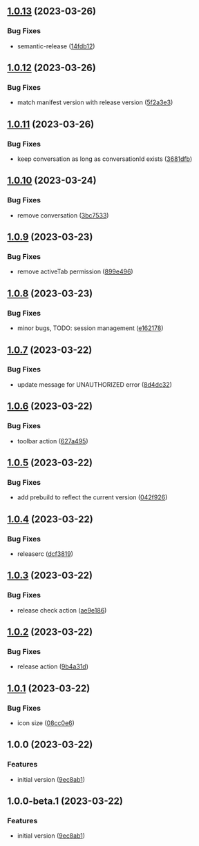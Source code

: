## [1.0.13](https://github.com/entelecheia/entelecheia-lecture-bot/compare/v1.0.12...v1.0.13) (2023-03-26)


### Bug Fixes

* semantic-release ([14fdb12](https://github.com/entelecheia/entelecheia-lecture-bot/commit/14fdb12b4cda229263198efb81bd9b6449a7dd74))

## [1.0.12](https://github.com/entelecheia/entelecheia-lecture-bot/compare/v1.0.11...v1.0.12) (2023-03-26)


### Bug Fixes

* match manifest version with release version ([5f2a3e3](https://github.com/entelecheia/entelecheia-lecture-bot/commit/5f2a3e3a2b6a94b4b8735d9f7b18242879cae11e))

## [1.0.11](https://github.com/entelecheia/entelecheia-lecture-bot/compare/v1.0.10...v1.0.11) (2023-03-26)


### Bug Fixes

* keep conversation as long as conversationId exists ([3681dfb](https://github.com/entelecheia/entelecheia-lecture-bot/commit/3681dfb4a3d70c0b0d37f979a8534bf99a6ff0d1))

## [1.0.10](https://github.com/entelecheia/entelecheia-lecture-bot/compare/v1.0.9...v1.0.10) (2023-03-24)


### Bug Fixes

* remove conversation ([3bc7533](https://github.com/entelecheia/entelecheia-lecture-bot/commit/3bc75336eb693d6e614d03ebcdae1d7da3547d26))

## [1.0.9](https://github.com/entelecheia/entelecheia-lecture-bot/compare/v1.0.8...v1.0.9) (2023-03-23)


### Bug Fixes

* remove activeTab permission ([899e496](https://github.com/entelecheia/entelecheia-lecture-bot/commit/899e49610acfcfe3c10c7afc2dd72e9326e15e23))

## [1.0.8](https://github.com/entelecheia/entelecheia-lecture-bot/compare/v1.0.7...v1.0.8) (2023-03-23)


### Bug Fixes

* minor bugs, TODO: session management ([e162178](https://github.com/entelecheia/entelecheia-lecture-bot/commit/e16217854fd86d9f7297fa6f5837728362651bbf))

## [1.0.7](https://github.com/entelecheia/entelecheia-lecture-bot/compare/v1.0.6...v1.0.7) (2023-03-22)


### Bug Fixes

* update message for UNAUTHORIZED error ([8d4dc32](https://github.com/entelecheia/entelecheia-lecture-bot/commit/8d4dc3260b3ff768bc0a077408626b8f45c9ef41))

## [1.0.6](https://github.com/entelecheia/entelecheia-lecture-bot/compare/v1.0.5...v1.0.6) (2023-03-22)


### Bug Fixes

* toolbar action ([627a495](https://github.com/entelecheia/entelecheia-lecture-bot/commit/627a495e0f9ed16f80deb53f2bf79f350baee0fb))

## [1.0.5](https://github.com/entelecheia/entelecheia-lecture-bot/compare/v1.0.4...v1.0.5) (2023-03-22)


### Bug Fixes

* add prebuild to reflect the current version ([042f926](https://github.com/entelecheia/entelecheia-lecture-bot/commit/042f9269d9d33f5a0419a28b69620a5db1d2d12b))

## [1.0.4](https://github.com/entelecheia/entelecheia-lecture-bot/compare/v1.0.3...v1.0.4) (2023-03-22)


### Bug Fixes

* releaserc ([dcf3819](https://github.com/entelecheia/entelecheia-lecture-bot/commit/dcf38197fafe3e0572086eb3b39dd00db772a874))

## [1.0.3](https://github.com/entelecheia/entelecheia-lecture-bot/compare/v1.0.2...v1.0.3) (2023-03-22)


### Bug Fixes

* release check action ([ae9e186](https://github.com/entelecheia/entelecheia-lecture-bot/commit/ae9e18684ce5ee3a7f950020252481dbf3a075a1))

## [1.0.2](https://github.com/entelecheia/entelecheia-lecture-bot/compare/v1.0.1...v1.0.2) (2023-03-22)


### Bug Fixes

* release action ([9b4a31d](https://github.com/entelecheia/entelecheia-lecture-bot/commit/9b4a31d78f51fe98f995dd4486b183d687db5a16))

## [1.0.1](https://github.com/entelecheia/entelecheia-lecture-bot/compare/v1.0.0...v1.0.1) (2023-03-22)


### Bug Fixes

* icon size ([08cc0e6](https://github.com/entelecheia/entelecheia-lecture-bot/commit/08cc0e6708016e745547a8b5d565244ae0e365fd))

## 1.0.0 (2023-03-22)


### Features

* initial version ([9ec8ab1](https://github.com/entelecheia/entelecheia-lecture-bot/commit/9ec8ab1073c6c21c7e3338208d322e886eb1554b))

## 1.0.0-beta.1 (2023-03-22)


### Features

* initial version ([9ec8ab1](https://github.com/entelecheia/entelecheia-lecture-bot/commit/9ec8ab1073c6c21c7e3338208d322e886eb1554b))
